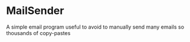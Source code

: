 # MailSender
A simple email program useful to avoid to manually send many emails so thousands of copy-pastes
